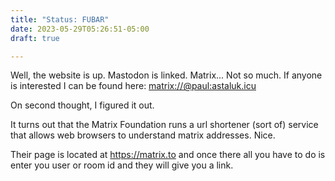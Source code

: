 ```yaml
---
title: "Status: FUBAR"
date: 2023-05-29T05:26:51-05:00
draft: true

---
```


Well, the website is up. Mastodon is linked. Matrix... Not so much. If anyone is interested I can be found here: <matrix://@paul:astaluk.icu>

On second thought, I figured it out.

It turns out that the Matrix Foundation runs a url shortener (sort of) service that allows web browsers to understand matrix addresses. Nice.

Their page is located at <https://matrix.to> and once there all you have to do is enter you user or room id and they will give you a link.
